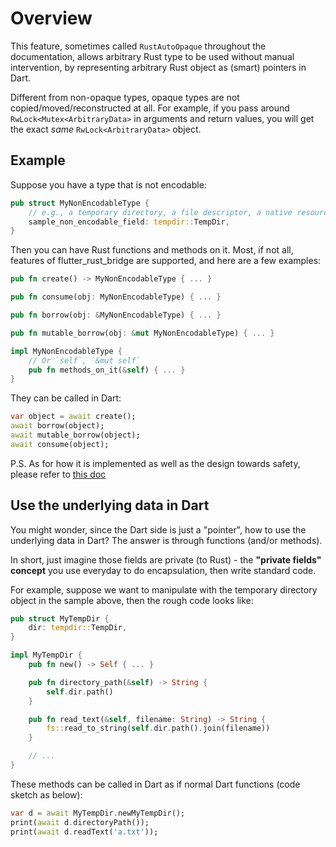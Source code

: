 # Overview

This feature, sometimes called `RustAutoOpaque` throughout the documentation,
allows arbitrary Rust type to be used without manual intervention,
by representing arbitrary Rust object as (smart) pointers in Dart.

Different from non-opaque types, opaque types are not copied/moved/reconstructed at all.
For example, if you pass around `RwLock<Mutex<ArbitraryData>` in arguments and return values,
you will get the exact *same* `RwLock<ArbitraryData>` object.

## Example

Suppose you have a type that is not encodable:

```rust
pub struct MyNonEncodableType {
    // e.g., a temporary directory, a file descriptor, a native resource, a lock, a channel, ...
    sample_non_encodable_field: tempdir::TempDir,
}
```

Then you can have Rust functions and methods on it.
Most, if not all, features of flutter_rust_bridge are supported,
and here are a few examples:

```rust
pub fn create() -> MyNonEncodableType { ... }

pub fn consume(obj: MyNonEncodableType) { ... }

pub fn borrow(obj: &MyNonEncodableType) { ... }

pub fn mutable_borrow(obj: &mut MyNonEncodableType) { ... }

impl MyNonEncodableType {
    // Or `self`, `&mut self`
    pub fn methods_on_it(&self) { ... }
}
```

They can be called in Dart:

```dart
var object = await create();
await borrow(object);
await mutable_borrow(object);
await consume(object);
```

P.S. As for how it is implemented as well as the design towards safety,
please refer to [this doc](../../contributing/submodules/rust-opaque)

## Use the underlying data in Dart

You might wonder, since the Dart side is just a "pointer",
how to use the underlying data in Dart?
The answer is through functions (and/or methods).

In short,
just imagine those fields are private (to Rust) - the **"private fields" concept** you use everyday
to do encapsulation,
then write standard code.

For example, suppose we want to manipulate with the temporary directory object in the sample above,
then the rough code looks like:

```rust
pub struct MyTempDir {
    dir: tempdir::TempDir,
}

impl MyTempDir {
    pub fn new() -> Self { ... }

    pub fn directory_path(&self) -> String {
        self.dir.path()
    }

    pub fn read_text(&self, filename: String) -> String {
        fs::read_to_string(self.dir.path().join(filename))
    }

    // ...
}
```

These methods can be called in Dart as if normal Dart functions (code sketch as below):

```dart
var d = await MyTempDir.newMyTempDir();
print(await d.directoryPath());
print(await d.readText('a.txt'));
```
